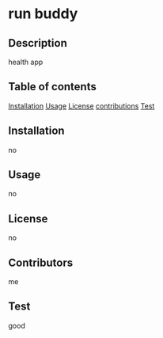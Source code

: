 
  
  # run buddy

  ## Description
  health app

  ## Table of contents

  [Installation](#installation)
  [Usage](#usage)
  [License](#license)
  [contributions](#Contributors)
  [Test](#Test)

  ## Installation
  no

  ## Usage
  no

  ## License
  no

  ## Contributors
  me

  ## Test
  good

